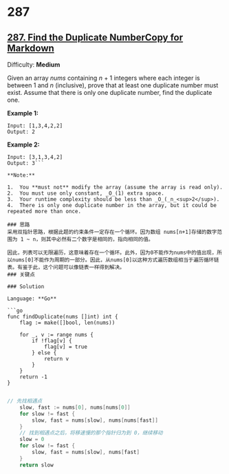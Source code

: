 # 287

## [287\. Find the Duplicate NumberCopy for Markdown](https://leetcode.com/problems/find-the-duplicate-number/)

Difficulty: **Medium**


Given an array _nums_ containing _n_ + 1 integers where each integer is between 1 and _n_ (inclusive), prove that at least one duplicate number must exist. Assume that there is only one duplicate number, find the duplicate one.

**Example 1:**

```
Input: [1,3,4,2,2]
Output: 2
```

**Example 2:**

```
Input: [3,1,3,4,2]
Output: 3```

**Note:**

1.  You **must not** modify the array (assume the array is read only).
2.  You must use only constant, _O_(1) extra space.
3.  Your runtime complexity should be less than _O_(_n_<sup>2</sup>).
4.  There is only one duplicate number in the array, but it could be repeated more than once.

### 思路
采用双指针思路，根据此题的约束条件一定存在一个循环。因为数组 nums[n+1]存储的数字范围为 1 ~ n，则其中必然有二个数字是相同的，指向相同的值。

因此，列表可以无限遍历，这意味着存在一个循环。此外，因为0不能作为nums中的值出现，所以nums[0]不能作为周期的一部分。因此，从nums[0]以这种方式遍历数组相当于遍历循环链表。有鉴于此，这个问题可以像链表一样得到解决。
### 关键点

### Solution

Language: **Go**

```go
func findDuplicate(nums []int) int {
    flag := make([]bool, len(nums))

	for _, v := range nums {
		if !flag[v] {
			flag[v] = true
		} else {
			return v
		}
	}
	return -1
}
```


```go

// 先找相遇点
	slow, fast := nums[0], nums[nums[0]]
	for slow != fast {
		slow, fast = nums[slow], nums[nums[fast]]
	}
	// 找到相遇点之后，将移速慢的那个指针归为到 0，继续移动
	slow = 0
	for slow != fast {
		slow, fast = nums[slow], nums[fast]
	}
	return slow
```